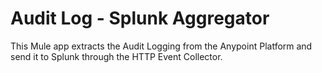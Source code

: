 # Audit Log - Splunk Aggregator

This Mule app extracts the Audit Logging from the Anypoint Platform and send it to Splunk through the HTTP Event Collector.
